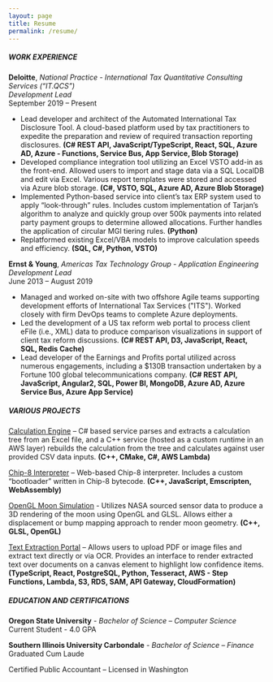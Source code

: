 ```yaml
---
layout: page
title: Resume
permalink: /resume/
---
```


##### WORK EXPERIENCE  
**Deloitte**, *National Practice - International Tax Quantitative Consulting Services (“IT.QCS”)*  
*Development Lead*  
September 2019 – Present  
  -  Lead developer and architect of the Automated International Tax Disclosure Tool.  A cloud-based platform used by tax practitioners to expedite the preparation and review of required transaction reporting disclosures. **(C# REST API, JavaScript/TypeScript, React, SQL, Azure AD, Azure - Functions, Service Bus, App Service, Blob Storage)**
  -  Developed compliance integration tool utilizing an Excel VSTO add-in as the front-end.  Allowed users to import and stage data via a SQL LocalDB and edit via Excel.  Various report templates were stored and accessed via Azure blob storage. **(C#, VSTO, SQL, Azure AD, Azure Blob Storage)**
  -  Implemented Python-based service into client’s tax ERP system used to apply “look-through” rules.  Includes custom implementation of Tarjan’s algorithm to analyze and quickly group over 500k payments into related party payment groups to determine allowed allocations.  Further handles the application of circular MGI tiering rules. **(Python)**
  -  Replatformed existing Excel/VBA models to improve calculation speeds and efficiency. **(SQL, C#, Python, VSTO)**  

**Ernst & Young**, *Americas Tax Technology Group - Application Engineering*  
*Development Lead*  
June 2013 – August 2019  
  -  Managed and worked on-site with two offshore Agile teams supporting development efforts of International Tax Services ("ITS"). Worked closely with firm DevOps teams to complete Azure deployments.
  -  Led the development of a US tax reform web portal to process client eFile (i.e., XML) data to produce comparison visualizations in support of client tax reform discussions. **(C# REST API, D3, JavaScript, React, SQL, Redis Cache)**
  -  Lead developer of the Earnings and Profits portal utilized across numerous engagements, including a $130B transaction undertaken by a Fortune 100 global telecommunications company. **(C# REST API, JavaScript, Angular2, SQL, Power BI, MongoDB, Azure AD, Azure Service Bus, Azure App Service)**  

##### VARIOUS PROJECTS
[Calculation Engine](https://github.com/ericcolvinmorgan/CalcEngine) – C# based service parses and extracts a calculation tree from an Excel file, and a C++ service (hosted as a custom runtime in an AWS layer) rebuilds the calculation from the tree and calculates against user provided CSV data inputs. **(C++, CMake, C#, AWS Lambda)**

[Chip-8 Interpreter](https://www.ericcolvinmorgan.com/Chip8Emulation/) – Web-based Chip-8 interpreter.  Includes a custom “bootloader” written in Chip-8 bytecode. **(C++, JavaScript, Emscripten, WebAssembly)**

[OpenGL Moon Simulation](https://www.ericcolvinmorgan.com/Chip8Emulation/) - Utilizes NASA sourced sensor data to produce a 3D rendering of the moon using OpenGL and GLSL.  Allows either a displacement or bump mapping approach to render moon geometry.  **(C++, GLSL, OpenGL)**

[Text Extraction Portal](https://github.com/ericcolvinmorgan/TextExtraction) – Allows users to upload PDF or image files and extract text directly or via OCR.  Provides an interface to render extracted text over documents on a canvas element to highlight low confidence items. **(TypeScript, React, PostgreSQL, Python, Tesseract, AWS - Step Functions, Lambda, S3, RDS, SAM, API Gateway, CloudFormation)**


##### EDUCATION AND CERTIFICATIONS
**Oregon State University** - *Bachelor of Science – Computer Science*  
Current Student - 4.0 GPA

**Southern Illinois University Carbondale** - *Bachelor of Science – Finance*  
Graduated Cum Laude  

Certified Public Accountant – Licensed in Washington
